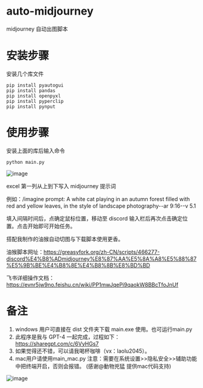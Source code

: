 # auto-midjourney

midjourney 自动出图脚本

# 安装步骤

安装几个库文件

```
pip install pyautogui
pip install pandas
pip install openpyxl
pip install pyperclip
pip install pynput
```

# 使用步骤

安装上面的库后输入命令

```
python main.py
```

![image](https://github.com/lhwd521/auto-midjourney/assets/15196067/2527a4b5-cf06-4e22-ac72-eccf499ac340)

excel 第一列从上到下写入 midjourney 提示词

例如：/imagine prompt: A white cat playing in an autumn forest filled with red and yellow leaves, in the style of landscape photography--ar 9:16--v 5.1

填入间隔时间后，点确定鼠标位置，移动至 discord 输入栏后再次点击确定位置。点击开始即可开始任务。

搭配我制作的油猴自动切图与下载脚本使用更香。

油猴脚本网址：https://greasyfork.org/zh-CN/scripts/466277-discord%E4%B8%ADmidjourney%E8%87%AA%E5%8A%A8%E5%88%87%E5%9B%BE%E4%B8%8E%E4%B8%8B%E8%BD%BD

飞书详细操作文档：https://evnr5jw9no.feishu.cn/wiki/PP1mwJqePi9qaokW8BBcTfoJnUf

# 备注

1. windows 用户可直接在 dist 文件夹下载 main.exe 使用。也可运行main.py
2. 此程序是我与 GPT-4 一起完成，过程如下：https://sharegpt.com/c/6VyHGs7
3. 如果觉得还不错，可以请我喝杯咖啡（vx：laolu2045）。
4. mac用户请使用main_mac.py 注意：需要在系统设置>>隐私安全>>辅助功能 中把终端开启，否则会报错。 (感谢@動物兇猛 提供mac代码支持)

![image](https://github.com/lhwd521/auto-midjourney/assets/15196067/d7a826fb-bfaf-4fda-b30e-57da16a62719)

